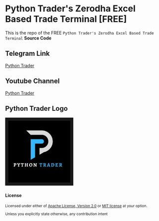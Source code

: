 # Python Trader's Zerodha Excel Based Trade Terminal [FREE]
This is the repo of the FREE `Python Trader's Zerodha Excel Based Trade Terminal` **Source Code** 

## Telegram Link
[Python Trader](https://t.me/pythontrader)

## Youtube Channel
[Python Trader](https://youtube.com/@pythontraders)

## Python Trader Logo
<a href="https://t.me/pythontrader" target="_blank">
 <img src=".assets/thumbnails/PythonTraderGroup.jpeg" alt="Python Tradero" width="200" height="200" border="10" />
</a>


#### License

<sup>
Licensed under either of <a href="LICENSE-APACHE">Apache License, Version
2.0</a> or <a href="LICENSE-MIT">MIT license</a> at your option.
</sup>

<br>

<sub>
Unless you explicitly state otherwise, any contribution intent
